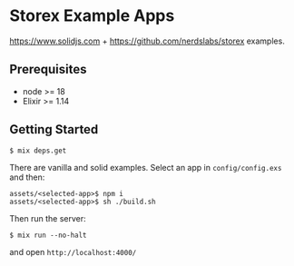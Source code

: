 # Storex Example Apps

https://www.solidjs.com + https://github.com/nerdslabs/storex examples.

## Prerequisites

- node >= 18
- Elixir >= 1.14

## Getting Started

```
$ mix deps.get
```

There are vanilla and solid examples.
Select an app in `config/config.exs` and then:

```
assets/<selected-app>$ npm i
assets/<selected-app>$ sh ./build.sh
```

Then run the server:

```
$ mix run --no-halt
```

and open `http://localhost:4000/`
